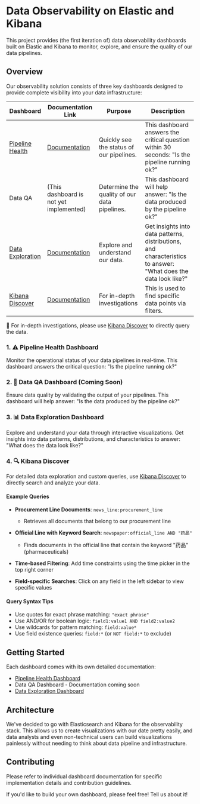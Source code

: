 # Data Observability on Elastic and Kibana

This project provides (the first iteration of) data observability dashboards
built on Elastic and Kibana to monitor, explore, and ensure the quality of our
data pipelines.

## Overview

Our observability solution consists of three key dashboards designed to provide
complete visibility into your data infrastructure:

| Dashboard                                                                                                                                                                                                                                 | Documentation Link                                                                   | Purpose                                      | Description                                                                                                    |
| ----------------------------------------------------------------------------------------------------------------------------------------------------------------------------------------------------------------------------------------- | ------------------------------------------------------------------------------------ | -------------------------------------------- | -------------------------------------------------------------------------------------------------------------- |
| [Pipeline Health](<https://bilby.kb.asia-southeast1.gcp.elastic-cloud.com/s/official-china/app/dashboards#/view/7770cea6-8100-4b25-ac13-be8f265624ad?_g=(filters:!(),refreshInterval:(pause:!t,value:60000),time:(from:now-2w,to:now))>)  | [Documentation](https://github.com/bilbyai/observability/tree/main/pipeline-health)  | Quickly see the status of our pipelines.     | This dashboard answers the critical question within 30 seconds: "Is the pipeline running ok?"                  |
| Data QA                                                                                                                                                                                                                                   | (This dashboard is not yet implemented)                                              | Determine the quality of our data pipelines. | This dashboard will help answer: "Is the data produced by the pipeline ok?"                                    |
| [Data Exploration](<https://bilby.kb.asia-southeast1.gcp.elastic-cloud.com/s/official-china/app/dashboards#/view/8288744a-964d-46c0-af9e-749ddea5ff51?_g=(filters:!(),refreshInterval:(pause:!t,value:60000),time:(from:now-4w,to:now))>) | [Documentation](https://github.com/bilbyai/observability/tree/main/data-exploration) | Explore and understand our data.             | Get insights into data patterns, distributions, and characteristics to answer: "What does the data look like?" |
| [Kibana Discover](https://bilby.kb.asia-southeast1.gcp.elastic-cloud.com/s/official-china/app/discover#/)                                                                                                                                 | [Documentation](https://github.com/bilbyai/observability/tree/main/kibana-discover)  | For in-depth investigations                  | This is used to find specific data points via filters.                                                         |

🚨 For in-depth investigations, please use
[Kibana Discover](https://bilby.kb.asia-southeast1.gcp.elastic-cloud.com/s/official-china/app/discover#/)
to directly query the data.

### 1. ⚠️ Pipeline Health Dashboard

Monitor the operational status of your data pipelines in real-time. This
dashboard answers the critical question: "Is the pipeline running ok?"

### 2. 🎯 Data QA Dashboard (Coming Soon)

Ensure data quality by validating the output of your pipelines. This dashboard
will help answer: "Is the data produced by the pipeline ok?"

### 3. 📊 Data Exploration Dashboard

Explore and understand your data through interactive visualizations. Get
insights into data patterns, distributions, and characteristics to answer: "What
does the data look like?"

### 4. 🔍 Kibana Discover

For detailed data exploration and custom queries, use
[Kibana Discover](https://bilby.kb.asia-southeast1.gcp.elastic-cloud.com/s/official-china/app/discover#/)
to directly search and analyze your data.

#### Example Queries

- **Procurement Line Documents**: `news_line:procurement_line`
  - Retrieves all documents that belong to our procurement line

- **Official Line with Keyword Search**: `newspaper:official_line AND "药品"`
  - Finds documents in the official line that contain the keyword "药品"
    (pharmaceuticals)

- **Time-based Filtering**: Add time constraints using the time picker in the
  top right corner

- **Field-specific Searches**: Click on any field in the left sidebar to view
  specific values

#### Query Syntax Tips

- Use quotes for exact phrase matching: `"exact phrase"`
- Use AND/OR for boolean logic: `field1:value1 AND field2:value2`
- Use wildcards for pattern matching: `field:value*`
- Use field existence queries: `field:*` (or `NOT field:*` to exclude)

## Getting Started

Each dashboard comes with its own detailed documentation:

- [Pipeline Health Dashboard](./dashboards/pipeline-health/README.md)
- Data QA Dashboard - Documentation coming soon
- [Data Exploration Dashboard](./dashboards/data-exploration/README.md)

## Architecture

We've decided to go with Elasticsearch and Kibana for the observability stack.
This allows us to create visualizations with our date pretty easily, and data
analysts and even non-technical users can build visualizations painlessly
without needing to think about data pipeline and infrastructure.

## Contributing

Please refer to individual dashboard documentation for specific implementation
details and contribution guidelines.

If you'd like to build your own dashboard, please feel free! Tell us about it!
